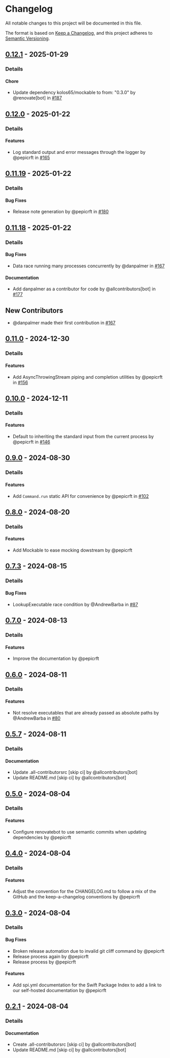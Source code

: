 # Changelog

All notable changes to this project will be documented in this file.

The format is based on [Keep a Changelog](https://keepachangelog.com/en/1.0.0/),
and this project adheres to [Semantic Versioning](https://semver.org/spec/v2.0.0.html).

## [0.12.1] - 2025-01-29
### Details
#### Chore
- Update dependency kolos65/mockable to from: "0.3.0" by @renovate[bot] in [#187](https://github.com/tuist/command/pull/187)

## [0.12.0] - 2025-01-22
### Details
#### Features
- Log standard output and error messages through the logger by @pepicrft in [#165](https://github.com/tuist/command/pull/165)

## [0.11.19] - 2025-01-22
### Details
#### Bug Fixes
- Release note generation by @pepicrft in [#180](https://github.com/tuist/command/pull/180)

## [0.11.18] - 2025-01-22
### Details
#### Bug Fixes
- Data race running many processes concurrently by @danpalmer in [#167](https://github.com/tuist/command/pull/167)

#### Documentation
- Add danpalmer as a contributor for code by @allcontributors[bot] in [#177](https://github.com/tuist/command/pull/177)

## New Contributors
* @danpalmer made their first contribution in [#167](https://github.com/tuist/command/pull/167)
## [0.11.0] - 2024-12-30
### Details
#### Features
- Add AsyncThrowingStream piping and completion utilities by @pepicrft in [#156](https://github.com/tuist/command/pull/156)

## [0.10.0] - 2024-12-11
### Details
#### Features
- Default to inheriting the standard input from the current process by @pepicrft in [#146](https://github.com/tuist/command/pull/146)

## [0.9.0] - 2024-08-30
### Details
#### Features
- Add `Command.run` static API for convenience by @pepicrft in [#102](https://github.com/tuist/command/pull/102)

## [0.8.0] - 2024-08-20
### Details
#### Features
- Add Mockable to ease mocking dowstream by @pepicrft

## [0.7.3] - 2024-08-15
### Details
#### Bug Fixes
- LookupExecutable race condition by @AndrewBarba in [#87](https://github.com/tuist/command/pull/87)

## [0.7.0] - 2024-08-13
### Details
#### Features
- Improve the documentation by @pepicrft

## [0.6.0] - 2024-08-11
### Details
#### Features
- Not resolve executables that are already passed as absolute paths by @AndrewBarba in [#80](https://github.com/tuist/command/pull/80)

## [0.5.7] - 2024-08-11
### Details
#### Documentation
- Update .all-contributorsrc [skip ci] by @allcontributors[bot]
- Update README.md [skip ci] by @allcontributors[bot]

## [0.5.0] - 2024-08-04
### Details
#### Features
- Configure renovatebot to use semantic commits when updating dependencies by @pepicrft

## [0.4.0] - 2024-08-04
### Details
#### Features
- Adjust the convention for the CHANGELOG.md to follow a mix of the GitHub and the keep-a-changelog conventions by @pepicrft

## [0.3.0] - 2024-08-04
### Details
#### Bug Fixes
- Broken release automation due to invalid git cliff command by @pepicrft
- Release process again by @pepicrft
- Release process by @pepicrft

#### Features
- Add spi.yml documentation for the Swift Package Index to add a link to our self-hosted documentation by @pepicrft

## [0.2.1] - 2024-08-04
### Details
#### Documentation
- Create .all-contributorsrc [skip ci] by @allcontributors[bot]
- Update README.md [skip ci] by @allcontributors[bot]

[0.12.1]: https://github.com/tuist/command/compare/0.12.0..0.12.1
[0.12.0]: https://github.com/tuist/command/compare/0.11.19..0.12.0
[0.11.19]: https://github.com/tuist/command/compare/0.11.18..0.11.19
[0.11.18]: https://github.com/tuist/command/compare/0.11.17..0.11.18
[0.11.0]: https://github.com/tuist/command/compare/0.10.5..0.11.0
[0.10.0]: https://github.com/tuist/command/compare/0.9.32..0.10.0
[0.9.0]: https://github.com/tuist/command/compare/0.8.0..0.9.0
[0.8.0]: https://github.com/tuist/command/compare/0.7.8..0.8.0
[0.7.3]: https://github.com/tuist/command/compare/0.7.2..0.7.3
[0.7.0]: https://github.com/tuist/command/compare/0.6.3..0.7.0
[0.6.0]: https://github.com/tuist/command/compare/0.5.7..0.6.0
[0.5.7]: https://github.com/tuist/command/compare/0.5.6..0.5.7
[0.5.0]: https://github.com/tuist/command/compare/0.4.0..0.5.0
[0.4.0]: https://github.com/tuist/command/compare/0.3.0..0.4.0
[0.3.0]: https://github.com/tuist/command/compare/0.2.1..0.3.0
[0.2.1]: https://github.com/tuist/command/compare/0.2.0..0.2.1

<!-- generated by git-cliff -->
